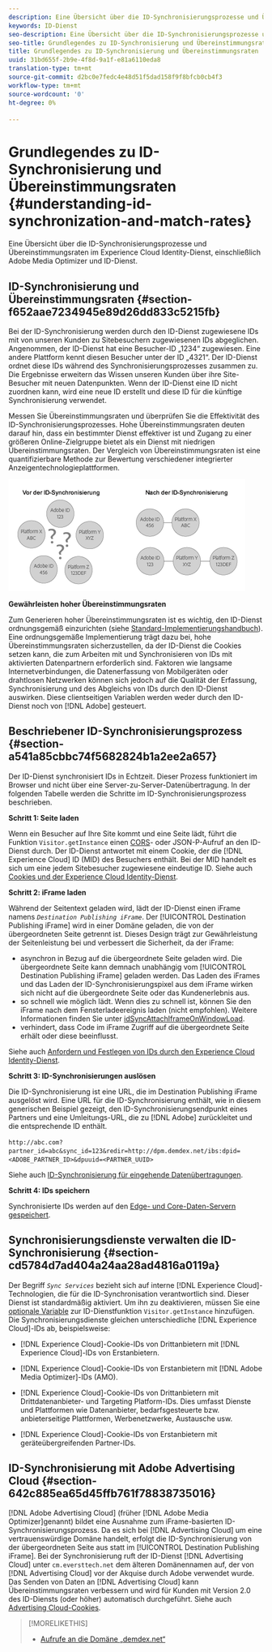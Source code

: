 ```yaml
---
description: Eine Übersicht über die ID-Synchronisierungsprozesse und Übereinstimmungsraten im Experience Cloud Identity-Dienst, einschließlich Adobe Media Optimizer und ID-Dienst.
keywords: ID-Dienst
seo-description: Eine Übersicht über die ID-Synchronisierungsprozesse und Übereinstimmungsraten im Experience Cloud Identity-Dienst, einschließlich Adobe Media Optimizer und ID-Dienst.
seo-title: Grundlegendes zu ID-Synchronisierung und Übereinstimmungsraten
title: Grundlegendes zu ID-Synchronisierung und Übereinstimmungsraten
uuid: 31bd655f-2b9e-4f8d-9a1f-e81a6110eda8
translation-type: tm+mt
source-git-commit: d2bc0e7fedc4e48d51f5dad158f9f8bfcb0cb4f3
workflow-type: tm+mt
source-wordcount: '0'
ht-degree: 0%

---
```



# Grundlegendes zu ID-Synchronisierung und Übereinstimmungsraten {#understanding-id-synchronization-and-match-rates}

Eine Übersicht über die ID-Synchronisierungsprozesse und Übereinstimmungsraten im Experience Cloud Identity-Dienst, einschließlich Adobe Media Optimizer und ID-Dienst.

## ID-Synchronisierung und Übereinstimmungsraten {#section-f652aae7234945e89d26dd833c5215fb}

Bei der ID-Synchronisierung werden durch den ID-Dienst zugewiesene IDs mit von unseren Kunden zu Sitebesuchern zugewiesenen IDs abgeglichen. Angenommen, der ID-Dienst hat eine Besucher-ID „1234“ zugewiesen. Eine andere Plattform kennt diesen Besucher unter der ID „4321“. Der ID-Dienst ordnet diese IDs während des Synchronisierungsprozesses zusammen zu. Die Ergebnisse erweitern das Wissen unseren Kunden über ihre Site-Besucher mit neuen Datenpunkten. Wenn der ID-Dienst eine ID nicht zuordnen kann, wird eine neue ID erstellt und diese ID für die künftige Synchronisierung verwendet.

Messen Sie Übereinstimmungsraten und überprüfen Sie die Effektivität des ID-Synchronisierungsprozesses. Hohe Übereinstimmungsraten deuten darauf hin, dass ein bestimmter Dienst effektiver ist und Zugang zu einer größeren Online-Zielgruppe bietet als ein Dienst mit niedrigen Übereinstimmungsraten. Der Vergleich von Übereinstimmungsraten ist eine quantifizierbare Methode zur Bewertung verschiedener integrierter Anzeigentechnologieplattformen.

![](assets/idsync2.png)

**Gewährleisten hoher Übereinstimmungsraten**

Zum Generieren hoher Übereinstimmungsraten ist es wichtig, den ID-Dienst ordnungsgemäß einzurichten (siehe [Standard-Implementierungshandbuch](../implementation-guides/standard.md#concept-89cd0199a9634fc48644f2d61e3d2445)). Eine ordnungsgemäße Implementierung trägt dazu bei, hohe Übereinstimmungsraten sicherzustellen, da der ID-Dienst die Cookies setzen kann, die zum Arbeiten mit und Synchronisieren von IDs mit aktivierten Datenpartnern erforderlich sind. Faktoren wie langsame Internetverbindungen, die Datenerfassung von Mobilgeräten oder drahtlosen Netzwerken können sich jedoch auf die Qualität der Erfassung, Synchronisierung und des Abgleichs von IDs durch den ID-Dienst auswirken. Diese clientseitigen Variablen werden weder durch den ID-Dienst noch von [!DNL Adobe] gesteuert.

## Beschriebener ID-Synchronisierungsprozess {#section-a541a85cbbc74f5682824b1a2ee2a657}

Der ID-Dienst synchronisiert IDs in Echtzeit. Dieser Prozess funktioniert im Browser und nicht über eine Server-zu-Server-Datenübertragung. In der folgenden Tabelle werden die Schritte im ID-Synchronisierungsprozess beschrieben.

**Schritt 1: Seite laden**

Wenn ein Besucher auf Ihre Site kommt und eine Seite lädt, führt die Funktion `Visitor.getInstance` einen [CORS](../reference/cors.md#concept-6c280446990d46d88ba9da15d2dcc758)- oder JSON-P-Aufruf an den ID-Dienst durch. Der ID-Dienst antwortet mit einem Cookie, der die [!DNL Experience Cloud] ID (MID) des Besuchers enthält. Bei der MID handelt es sich um eine jedem Sitebesucher zugewiesene eindeutige ID. Siehe auch [Cookies und der Experience Cloud Identity-Dienst](../introduction/cookies.md).

**Schritt 2: iFrame laden**

Während der Seitentext geladen wird, lädt der ID-Dienst einen iFrame namens *`Destination Publishing iFrame`*. Der [!UICONTROL Destination Publishing iFrame] wird in einer Domäne geladen, die von der übergeordneten Seite getrennt ist. Dieses Design trägt zur Gewährleistung der Seitenleistung bei und verbessert die Sicherheit, da der iFrame:

* asynchron in Bezug auf die übergeordnete Seite geladen wird. Die übergeordnete Seite kann demnach unabhängig vom [!UICONTROL Destination Publishing iFrame] geladen werden. Das Laden des iFrames und das Laden der ID-Synchronisierungspixel aus dem iFrame wirken sich nicht auf die übergeordnete Seite oder das Kundenerlebnis aus.
* so schnell wie möglich lädt. Wenn dies zu schnell ist, können Sie den iFrame nach dem Fensterladeereignis laden (nicht empfohlen). Weitere Informationen finden Sie unter [idSyncAttachIframeOnWindowLoad](../library/function-vars/idsyncattachiframeonwindowload.md#reference-b86b7112e0814a4c82c4e24c158508f4).
* verhindert, dass Code im iFrame Zugriff auf die übergeordnete Seite erhält oder diese beeinflusst.

Siehe auch [Anfordern und Festlegen von IDs durch den Experience Cloud Identity-Dienst](../introduction/id-request.md#concept-2caacebb1d244402816760e9b8bcef6a).

**Schritt 3: ID-Synchronisierungen auslösen**

Die ID-Synchronisierung ist eine URL, die im Destination Publishing iFrame ausgelöst wird. Eine URL für die ID-Synchronisierung enthält, wie in diesem generischen Beispiel gezeigt, den ID-Synchronisierungsendpunkt eines Partners und eine Umleitungs-URL, die zu [!DNL Adobe] zurückleitet und die entsprechende ID enthält.

`http://abc.com?partner_id=abc&sync_id=123&redir=http://dpm.demdex.net/ibs:dpid=<ADOBE_PARTNER_ID>&dpuuid=<PARTNER_UUID>`

Siehe auch [ID-Synchronisierung für eingehende Datenübertragungen](https://docs.adobe.com/content/help/de-DE/audience-manager/user-guide/implementation-integration-guides/sending-audience-data/batch-data-transfer-process/id-sync-http.html).

**Schritt 4: IDs speichern**

Synchronisierte IDs werden auf den [Edge- und Core-Daten-Servern gespeichert](https://docs.adobe.com/content/help/de-DE/audience-manager/user-guide/reference/system-components/components-edge.html).

## Synchronisierungsdienste verwalten die ID-Synchronisierung {#section-cd5784d7ad404a24aa28ad4816a0119a}

Der Begriff *`Sync Services`* bezieht sich auf interne [!DNL Experience Cloud]-Technologien, die für die ID-Synchronisation verantwortlich sind. Dieser Dienst ist standardmäßig aktiviert. Um ihn zu deaktivieren, müssen Sie eine [optionale Variable](../library/function-vars/disableidsync.md#reference-589d6b489ac64eddb5a7ff758945e414) zur ID-Dienstfunktion `Visitor.getInstance` hinzufügen. Die Synchronisierungsdienste gleichen unterschiedliche [!DNL Experience Cloud]-IDs ab, beispielsweise:

* [!DNL Experience Cloud]-Cookie-IDs von Drittanbietern mit [!DNL Experience Cloud]-IDs von Erstanbietern.

* [!DNL Experience Cloud]-Cookie-IDs von Erstanbietern mit [!DNL Adobe Media Optimizer]-IDs (AMO).

* [!DNL Experience Cloud]-Cookie-IDs von Drittanbietern mit Drittdatenanbieter- und Targeting Platform-IDs. Dies umfasst Dienste und Plattformen wie Datenanbieter, bedarfsgesteuerte bzw. anbieterseitige Plattformen, Werbenetzwerke, Austausche usw.
* [!DNL Experience Cloud]-Cookie-IDs von Erstanbietern mit geräteübergreifenden Partner-IDs.

## ID-Synchronisierung mit Adobe Advertising Cloud {#section-642c885ea65d45ffb761f78838735016}

[!DNL Adobe Advertising Cloud] (früher [!DNL Adobe Media Optimizer]genannt) bildet eine Ausnahme zum iFrame-basierten ID-Synchronisierungsprozess. Da es sich bei [!DNL Advertising Cloud] um eine vertrauenswürdige Domäne handelt, erfolgt die ID-Synchronisierung von der übergeordneten Seite aus statt im [!UICONTROL Destination Publishing iFrame]. Bei der Synchronisierung ruft der ID-Dienst [!DNL Advertising Cloud] unter `cm.eversttech.net` dem älteren Domänennamen auf, der von [!DNL Advertising Cloud] vor der Akquise durch Adobe verwendet wurde. Das Senden von Daten an [!DNL Advertising Cloud] kann Übereinstimmungsraten verbessern und wird für Kunden mit Version 2.0 des ID-Diensts (oder höher) automatisch durchgeführt. Siehe auch [Advertising Cloud-Cookies](https://docs.adobe.com/content/help/de-DE/core-services/interface/ec-cookies/cookies-advertising-cloud.html).

>[!MORELIKETHIS]
>
>* [Aufrufe an die Domäne „demdex.net“ ](https://docs.adobe.com/content/help/de-DE/audience-manager/user-guide/reference/demdex-calls.html)

